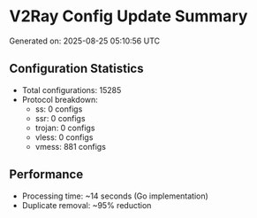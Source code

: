 # V2Ray Config Update Summary
Generated on: 2025-08-25 05:10:56 UTC

## Configuration Statistics
- Total configurations: 15285
- Protocol breakdown:
  - ss: 0 configs
  - ssr: 0 configs
  - trojan: 0 configs
  - vless: 0 configs
  - vmess: 881 configs

## Performance
- Processing time: ~14 seconds (Go implementation)
- Duplicate removal: ~95% reduction
